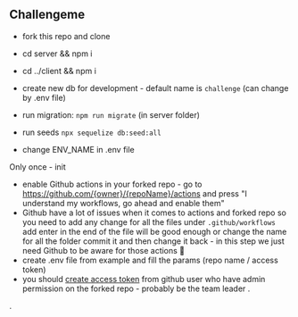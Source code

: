 ## Challengeme

- fork this repo and clone

- cd server && npm i
- cd ../client && npm i
- create new db for development - default name is `challenge` (can change by .env file)
- run migration: `npm run migrate` (in server folder)
- run seeds `npx sequelize db:seed:all`
- change ENV_NAME in .env file

Only once - init

- enable Github actions in your forked repo - go to https://github.com/{owner}/{repoName}/actions and press "I understand my workflows, go ahead and enable them"
- Github have a lot of issues when it comes to actions and forked repo so you need to add any change for all the files under `.github/workflows` add enter in the end of the file will be good enough or change the name for all the folder commit it and then change it back - in this step we just need Github to be aware for those actions 🥵
- create .env file from example and fill the params (repo name / access token)
- you should [create access token](https://docs.github.com/en/free-pro-team@latest/github/authenticating-to-github/creating-a-personal-access-token) from github user who have admin permission on the forked repo - probably be the team leader
  .

.
